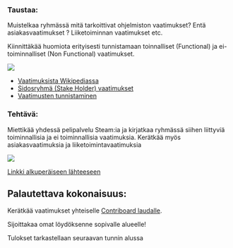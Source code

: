 ### Taustaa:

Muistelkaa ryhmässä mitä tarkoittivat ohjelmiston vaatimukset? Entä asiakasvaatimukset ? Liiketoiminnan vaatimukset etc.

Kiinnittäkää huomiota erityisesti tunnistamaan toinnalliset (Functional) ja ei-toiminnalliset (Non Functional) vaatimukset.

![](http://www.bpminstitute.org/sites/default/files//Adams_BPMreqsFig1.jpg)

  * [Vaatimuksista Wikipediassa](https://fi.wikipedia.org/wiki/Ohjelmiston_vaatimusm%C3%A4%C3%A4rittely)
  * [Sidosryhmä (Stake Holder) vaatimukset](https://en.wikipedia.org/wiki/Stakeholder_(corporate))
  * [Vaatimusten tunnistaminen](https://en.wikipedia.org/wiki/Requirements_analysis)

### Tehtävä:

Miettikää yhdessä pelipalvelu Steam:ia ja kirjatkaa ryhmässä siihen liittyviä toiminnallisia ja ei toiminnallisia vaatimuksia. Kerätkää myös asiakasvaatimuksia ja liiketoimintavaatimuksia

![](https://upload.wikimedia.org/wikipedia/fi/e/e6/Steam-FIN.PNG)

[Linkki alkuperäiseen lähteeseen](https://fi.wikipedia.org/wiki/Steam)

## Palautettava kokonaisuus:

Kerätkää vaatimukset yhteiselle [Contriboard laudalle](http://contriboard.n4sjamk.org/boards/55e47370717e1723000b1ec4/access/d9377a4f).

Sijoittakaa omat löydöksenne sopivalle alueelle!

Tulokset tarkastellaan seuraavan tunnin alussa


